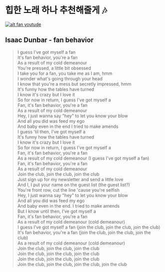 # 힙한 노래 하나 추천해줄게 :notes:


[![alt fan youtude](https://img.youtube.com/vi/-06nonZA3LA/0.jpg)](https://www.youtube.com/watch?v=-06nonZA3LA)

## Isaac Dunbar - fan behavior

> I guess I've got myself a fan  
It's fan behavior, you're a fan  
As a result of my cold demeanour  
You're pressed, a little bit obsessed  
I take you for a fan, you take me as I am, hmm  
I wonder what's going through your head  
I know that you're a mess but secretly impressed, hmm  
It's funny how the tables have turned  
I know it's crazy but I love it  
So for now in return, I guess I've got myself a  
Fan, it's fan behavior, you're a fan  
As a result of my cold demeanour  
Hey, I just wanna say "hey" to let you know your blow  
And all you did was feed my ego  
And baby even in the end I tried to make amends  
I guess 'til then, I've got myself a  
It's funny how the tables have turned  
I know it's crazy but I love it  
So for now in return, I guess I've got myself a  
Fan, it's fan behavior, you're a fan  
As a result of my cold demeanour (I guess I've got myself a fan)  
Fan, it's fan behavior, you're a fan  
As a result of my cold demeanour  
Join the club, join the club, join the club  
Just sign up for my newsletter and send a little love  
And I, I put your name on the guest list (the guest list?)  
You're front row, cut the line 'cause you're selfish  
Hey, I just wanna say "hey" to let you know your blow  
And all you did was feed my ego  
And baby even in the end. I tried to make amends  
But I know until then, I've got myself a  
Fan, it's fan behavior, you're a fan  
As a result of my cold demeanour (cold demeanour)  
I guess I've got myself a fan (join the club, join the club, join the club)  
It's fan behavior, you're a fan (join the club, join the club, join the club)  
As a result of my cold demeanour (cold demeanour)  
Join the club, join the club, join the club  
Join the club, join the club, join the club  
Join the club, join the club, join the club  
Join the club, join the club, join the club, join the club  